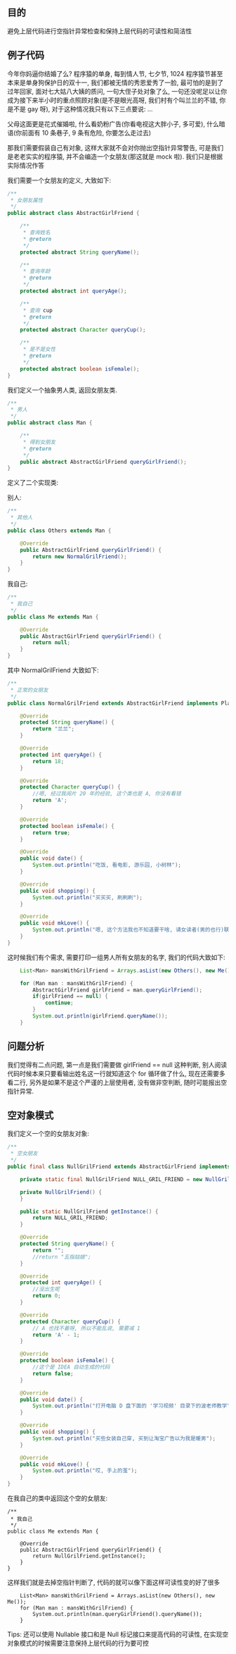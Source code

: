 ## 目的

避免上层代码进行空指针异常检查和保持上层代码的可读性和简洁性

## 例子代码

今年你妈逼你结婚了么? 程序猿的单身, 每到情人节, 七夕节, 1024 程序猿节甚至本来是单身狗保护日的双十一, 我们都被无情的秀恩爱秀了一脸, 最可怕的是到了过年回家, 面对七大姑八大姨的质问, 一句大侄子处对象了么, 一句还没呢足以让你成为接下来半小时的重点照顾对象\(是不是眼光高呀, 我们村有个叫兰兰的不错, 你是不是 gay 呀\), 对于这种情况我只有以下三点要说: ...

父母这面更是花式催婚啦, 什么看奶粉广告\(你看电视这大胖小子, 多可爱\), 什么暗语\(你前面有 10 条巷子, 9 条有危险, 你要怎么走过去\)

那我们需要假装自己有对象, 这样大家就不会对你抛出空指针异常警告, 可是我们是老老实实的程序猿, 并不会编造一个女朋友\(那这就是 mock 啦\). 我们只是根据实际情况作答

我们需要一个女朋友的定义, 大致如下:

```java
/**
 * 女朋友属性
 */
public abstract class AbstractGirlFriend {

    /**
     * 查询姓名
     * @return
     */
    protected abstract String queryName();

    /**
     * 查询年龄
     * @return
     */
    protected abstract int queryAge();

    /**
     * 查询 cup
     * @return
     */
    protected abstract Character queryCup();

    /**
     * 是不是女性
     * @return
     */
    protected abstract boolean isFemale();
}
```

我们定义一个抽象男人类, 返回女朋友类.

```java
/**
 * 男人
 */
public abstract class Man {

    /**
     * 得到女朋友
     * @return
     */
    public abstract AbstractGirlFriend queryGirlFriend();
}
```

定义了二个实现类:

别人:

```java
/**
 * 其他人
 */
public class Others extends Man {

    @Override
    public AbstractGirlFriend queryGirlFriend() {
        return new NormalGrilFriend();
    }
}
```

我自己:

```java
/**
 * 我自己
 */
public class Me extends Man {

    @Override
    public AbstractGirlFriend queryGirlFriend() {
        return null;
    }
}
```

其中 NormalGrilFriend 大致如下:

```java
/**
 * 正常的女朋友
 */
public class NormalGrilFriend extends AbstractGirlFriend implements PlayWithGirlFriend {

    @Override
    protected String queryName() {
        return "兰兰";
    }

    @Override
    protected int queryAge() {
        return 18;
    }

    @Override
    protected Character queryCup() {
        //嗯, 经过我阅片 20 年的经验, 这个类也是 A, 你没有看错
        return 'A';
    }

    @Override
    protected boolean isFemale() {
        return true;
    }

    @Override
    public void date() {
        System.out.println("吃饭, 看电影, 游乐园, 小树林");
    }

    @Override
    public void shopping() {
        System.out.println("买买买, 刷刷刷");
    }

    @Override
    public void mkLove() {
        System.out.println("嗯, 这个方法我也不知道要干啥, 请女读者(男的也行)联系我现场教学, 微信是 13820802870");
    }
}
```

这时候我们有个需求, 需要打印一组男人所有女朋友的名字, 我们的代码大致如下:

```java
    List<Man> mansWithGrilFriend = Arrays.asList(new Others(), new Me());

    for (Man man : mansWithGrilFriend) {
        AbstractGirlFriend girlFriend = man.queryGirlFriend();
        if(girlFriend == null) {
            continue;
        }
        System.out.println(girlFriend.queryName());
    }
```

## 问题分析

我们觉得有二点问题, 第一点是我们需要做 girlFriend == null 这种判断, 别人阅读代码时候本来只要看输出姓名这一行就知道这个  for 循环做了什么, 现在还需要多看二行, 另外是如果不是这个严谨的上层使用者, 没有做非空判断, 随时可能报出空指针异常.

## 空对象模式

我们定义一个空的女朋友对象:

```java
/**
 * 空女朋友
 */
public final class NullGrilFriend extends AbstractGirlFriend implements PlayWithGirlFriend {

    private static final NullGrilFriend NULL_GRIL_FRIEND = new NullGrilFriend();

    private NullGrilFriend() {
    }

    public static NullGrilFriend getInstance() {
        return NULL_GRIL_FRIEND;
    }

    @Override
    protected String queryName() {
        return "";
        //return "五指姑娘";
    }

    @Override
    protected int queryAge() {
        //没出生呢
        return 0;
    }

    @Override
    protected Character queryCup() {
        // A 也找不着呀, 所以不能乱说, 需要减 1
        return 'A' - 1;
    }

    @Override
    protected boolean isFemale() {
        //这个是 IDEA 自动生成的代码
        return false;
    }

    @Override
    public void date() {
        System.out.println("打开电脑 D 盘下面的 '学习视频' 目录下的波老师教学");
    }

    @Override
    public void shopping() {
        System.out.println("买些女装自己穿, 买到让淘宝广告以为我是暖男");
    }

    @Override
    public void mkLove() {
        System.out.println("哎, 手上的茧");
    }
}
```

在我自己的类中返回这个空的女朋友:

```
/**
 * 我自己
 */
public class Me extends Man {

    @Override
    public AbstractGirlFriend queryGirlFriend() {
        return NullGrilFriend.getInstance();
    }
}
```

这样我们就是去掉空指针判断了, 代码的就可以像下面这样可读性变的好了很多

```
    List<Man> mansWithGrilFriend = Arrays.asList(new Others(), new Me());
    for (Man man : mansWithGrilFriend) {
        System.out.println(man.queryGirlFriend().queryName());
    }
```

Tips: 还可以使用 Nullable 接口和是 Null 标记接口来提高代码的可读性, 在实现空对象模式的时候需要注意保持上层代码的行为要可控

